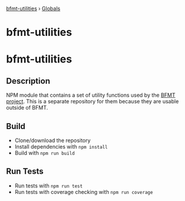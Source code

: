 [bfmt-utilities](README.md) › [Globals](globals.md)

# bfmt-utilities

# bfmt-utilities

## Description

NPM module that contains a set of utility functions used by the [BFMT project](https://github.com/BluuArc/bf-mt). This is a separate repository for them because they are usable outside of BFMT.

## Build

* Clone/download the repository
* Install dependencies with `npm install`
* Build with `npm run build`

## Run Tests
* Run tests with `npm run test`
* Run tests with coverage checking with `npm run coverage`
